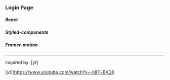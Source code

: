 ### Login Page
##### React
##### Styled-components
##### Framer-motion

---

inspired by: [yt]

[yt][https://www.youtube.com/watch?v=-bll7l-BKQI]
